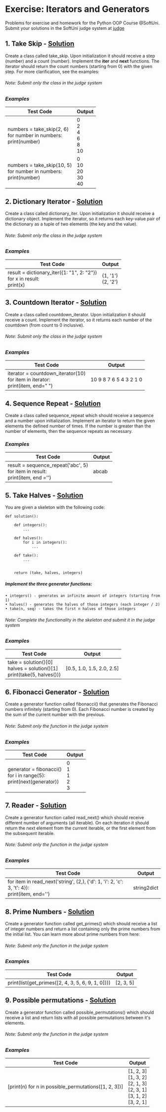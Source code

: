 # Exercise: Iterators and Generators
Problems for exercise and homework for the Python OOP Course @SoftUni. Submit your solutions in the SoftUni judge system at [judge](https://judge.softuni.bg/Contests/1945)
##    1. Take Skip - [Solution](https://github.com/borislavstoychev/Soft_Uni/blob/master/soft_uni_OOP/Iterators%20and%20Generators/exercise/take_skip_1.py)
Create a class called take_skip. Upon initialization it should receive a step (number) and a count (number). Implement the __iter__ and __next__ functions. The iterator should return the count numbers (starting from 0) with the given step. For more clarification, see the examples:
###### *Note: Submit only the class in the judge system*
### *Examples*

| Test Code | Output  |
|---------- | ------  |
numbers = take_skip(2, 6)<br>for number in numbers:<br> print(number) | 0<br>2<br>4<br>6<br>8<br>10
numbers = take_skip(10, 5)<br>for number in numbers:<br> print(number)| 0<br>10<br>20<br>30<br>40

##    2. Dictionary Iterator - [Solution](https://github.com/borislavstoychev/Soft_Uni/blob/master/soft_uni_OOP/Iterators%20and%20Generators/exercise/dictionary_iterator_2.py)
Create a class called dictionary_iter. Upon initialization it should receive a dictionary object. Implement the iterator, so it returns each key-value pair of the dictionary as a tuple of two elements (the key and the value).
###### *Note: Submit only the class in the judge system*
### *Examples*
Test Code | Output
----------| ------
result = dictionary_iter({1: "1", 2: "2"})<br>for x in result:<br> print(x) | (1, '1')<br>(2, '2')
##    3. Countdown Iterator - [Solution](https://github.com/borislavstoychev/Soft_Uni/blob/master/soft_uni_OOP/Iterators%20and%20Generators/exercise/countdown_iterator_3.py)
Create a class called countdown_iterator. Upon initialization it should receive a count. Implement the iterator, so it returns each number of the countdown (from count to 0 inclusive).
###### *Note: Submit only the class in the judge system*

### *Examples*
Test Code | Output
----------| ------
iterator = countdown_iterator(10)<br>for item in iterator:<br> print(item, end=" ") | 10 9 8 7 6 5 4 3 2 1 0

##    4. Sequence Repeat - [Solution](https://github.com/borislavstoychev/Soft_Uni/blob/master/soft_uni_OOP/Iterators%20and%20Generators/exercise/sequence-repeat_4.py)
Create a class called sequence_repeat which should receive a sequence and a number upon initialization. Implement an iterator to return the given elements the defined number of times. If the number is greater than the number of elements, then the sequence repeats as necessary.
### *Examples*
Test Code | Output
----------| ------
result = sequence_repeat('abc', 5)<br>for item in result: <br>print(item, end ='') | abcab
##    5. Take Halves - [Solution](https://github.com/borislavstoychev/Soft_Uni/blob/master/soft_uni_OOP/Iterators%20and%20Generators/exercise/take_halves_5.py)
You are given a skeleton with the following code:
```
def solution():

    def integers():
        ...

    def halves():
        for i in integers():
            ...

    def take():
        ...


    return (take, halves, integers)
```
##### Implement the three generator functions:
    • integers() - generates an infinite amount of integers (starting from 1)
    • halves() - generates the halves of those integers (each integer / 2)
    • take(n, seq) - takes the first n halves of those integers
###### *Note: Complete the functionality in the skeleton and submit it in the judge system*
### *Examples*
Test Code | Output
----------| ------
take = solution()[0]<br>halves = solution()[1]<br>print(take(5, halves())) | [0.5, 1.0, 1.5, 2.0, 2.5]
##    6. Fibonacci Generator - [Solution](https://github.com/borislavstoychev/Soft_Uni/blob/master/soft_uni_OOP/Iterators%20and%20Generators/exercise/fibonacci_generator_6.py)
Create a generator function called fibonacci() that generates the Fibonacci numbers infinitely (starting from 0). Each Fibonacci number is created by the sum of the current number with the previous.
###### *Note: Submit only the function in the judge system*
### *Examples*
Test Code | Output
----------| ------
generator = fibonacci()<br>for i in range(5):<br> print(next(generator)) | 0<br>1<br>1<br>2<br>3
##    7. Reader - [Solution](https://github.com/borislavstoychev/Soft_Uni/blob/master/soft_uni_OOP/Iterators%20and%20Generators/exercise/reader_7.py)
Create a generator function called read_next() which should receive different number of arguments (all iterable). On each iteration it should return the next element from the current iterable, or the first element from the subsequent iterable.
###### *Note: Submit only the function in the judge system*
### *Examples*
Test Code | Output
----------| ------
for item in read_next('string', (2,), {'d': 1, 'i': 2, 'c': 3, 't': 4}):<br> print(item, end='') | string2dict
##    8. Prime Numbers - [Solution](https://github.com/borislavstoychev/Soft_Uni/blob/master/soft_uni_OOP/Iterators%20and%20Generators/exercise/prime_numbers_8.py)
Create a generator function called get_primes() which should receive a list of integer numbers and return a list containing only the prime numbers from the initial list. You can learn more about prime numbers from here:
###### *Note: Submit only the function in the judge system*
### *Examples*
Test Code | Output
----------| ------
print(list(get_primes([2, 4, 3, 5, 6, 9, 1, 0]))) | [2, 3, 5]
##    9. Possible permutations - [Solution](https://github.com/borislavstoychev/Soft_Uni/blob/master/soft_uni_OOP/Iterators%20and%20Generators/exercise/possible_permutations_9.py)
Create a generator function called possible_permutations() which should receive a list and return lists with all possible permutations between it's elements.
###### *Note: Submit only the function in the judge system*
### *Examples*
Test Code | Output
----------| ------
[print(n) for n in possible_permutations([1, 2, 3])] | [1, 2, 3]<br>[1, 3, 2]<br>[2, 1, 3]<br>[2, 3, 1]<br>[3, 1, 2]<br>[3, 2, 1]

